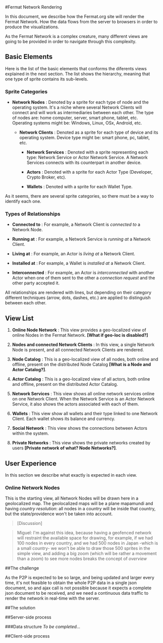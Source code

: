#Fermat Network Rendering

In this document, we describe how the Fermat.org site will render the Fermat Network. How the data flows from the server to browsers in order to produce the visualizations.

As the Fermat Network is a complex creature, many different views are going to be provided in order to navigate through this complexity.

## Basic Elements

Here is the list of the basic elements that conforms the diferents views explained in the next section. The list shows the hierarchy, meaning that one type of sprite contains its sub-levels.

### Sprite Categories

- **Network Nodes** : Denoted by a sprite for each type of node and the operating system. It's a niche where several Network Clients will connect and will work as intermediaries between each other. The type of nodes are: home computer, server, smart phone, tablet, etc. Operating systems might be: Windows, Linux, OSx, Android, etc.

    - **Network Clients** : Denoted as a sprite for each type of device and its operating system. Device type might be: smart phone, pc, tablet, etc. 

        - **Network Services** : Denoted with a sprite representing each type: Network Service or Actor Network Service. A Network Services connects with its counterpart in another device.
    
        - **Actors** : Denoted with a sprite for each Actor Type (Developer, Crypto Broker, etc). 

        - **Wallets** : Denoted with a sprite for each Wallet Type.

As it seems, there are several sprite categories, so there must be a way to identify each one.

### Types of Relationships

- **Connected to** : For example, a Network Client is _connected to_ a Network Node.

- **Running at** : For example, a Network Service is _running at_ a Network Client.

- **Living at** : For example, an Actor is _living at_ a Network Client.

- **Installed at** : For example, a Wallet is _installed at_ a Network Client.

- **Interconnected** : For example, an Actor is _interconnected_ with another Actor when one of them sent to the other a _connection request_ and the other party accepted it.

All relationships are rendered with lines, but depending on their category different techniques (arrow, dots, dashes, etc.) are applied to distinguish between each other. 

## View List

1. **Online Node Network** : This view provides a geo-localized view of online Nodes in the Fermat Network. **[What if geo-loc is disabled?]**

2. **Nodes and connected Network Clients** : In this view, a single Network Node is present, and all connected Network Clients are rendered.

3. **Node Catalog** : This is a geo-localized view of all nodes, both online and offline, present on the distributed Node Catalog **[What is a Node and Actor Catalog?]**.

4. **Actor Catalog** : This is a geo-localized view of all actors, both online and offline, present on the distributed Actor Catalog.

5. **Network Services** : This view shows all online network services online on one Network Client. When the Network Service is an Actor Network Service, it also shows the actors associated with each of them.

6. **Wallets** : This view show all wallets and their type linked to one Network Client. Each wallet shows its balance and currency. 

7. **Social Network** : This view shows the connections between Actors within the system. 

8. **Private Networks** : This view shows the private networks created by users **[Private network of what? Node Networks?]**.

## User Experience

In this section we describe what exactly is expected in each view.

### Online Network Nodes
 
This is the starting view, all Network Nodes will be drawn here in a geolocalized map. The geolocalized maps will be a plane mapamundi and having *country resolution*: all nodes in a country will be inside that country, but the state/providence won't be taken into account.

> [Discussion]

> Miguel: I'm against this idea, because having a geofenced network will restraint the available space for drawing, for example, if we had 100 nodes in every country, and we had 500 nodes in Japan -which is a small country- we won't be able to draw those 500 sprites in the simple view, and adding a big zoom (which will be rather a movement than a zoom) to see more nodes breaks the concept of *overview*

##The challenge

As the P2P is expected to be so large, and being updated and larger every time, it's not feasible
to obtain the whole P2P data in a single json document, so and ajax call is not possible because
it expects a complete json document to be received, and we need a continuous data traffic to 
render the network in real-time with the server.

##The solution 

##Server-side process

###Data structure
*To be completed...*

##Client-side process
